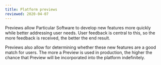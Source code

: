 ```yaml
---
title: Platform previews
reviewed: 2020-04-07
---
```


Previews allow Particular Software to develop new features more quickly while better addressing user needs. User feedback is central to this, so the more feedback is received, the better the end result. 

Previews also allow for determining whether these new features are a good match for users. The more a Preview is used in production, the higher the chance that Preview will be incorporated into the platform indefinitely.